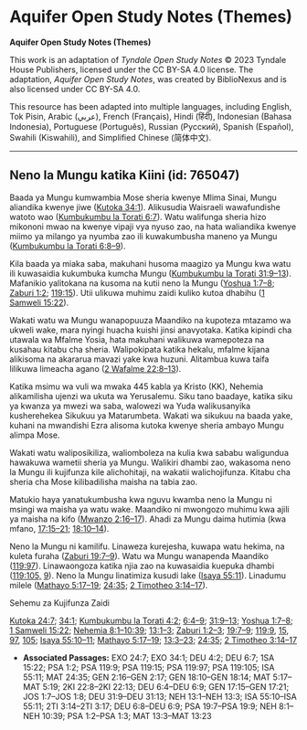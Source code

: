 # Aquifer Open Study Notes (Themes)

**Aquifer Open Study Notes (Themes)**

This work is an adaptation of *Tyndale Open Study Notes* © 2023 Tyndale House Publishers, licensed under the CC BY\-SA 4\.0 license. The adaptation, *Aquifer Open Study Notes*, was created by BiblioNexus and is also licensed under CC BY\-SA 4\.0\.

This resource has been adapted into multiple languages, including English, Tok Pisin, Arabic (عربي), French (Français), Hindi (हिंदी), Indonesian (Bahasa Indonesia), Portuguese (Português), Russian (Русский), Spanish (Español), Swahili (Kiswahili), and Simplified Chinese (简体中文).



--------------------------------

## Neno la Mungu katika Kiini (id: 765047)

Baada ya Mungu kumwambia Mose sheria kwenye Mlima Sinai, Mungu aliandika kwenye jiwe ([Kutoka 34:1](https://ref.ly/Exod34:1)). Alikusudia Waisraeli wawafundishe watoto wao ([Kumbukumbu la Torati 6:7](https://ref.ly/Deut6:7)). Watu walifunga sheria hizo mikononi mwao na kwenye vipaji vya nyuso zao, na hata waliandika kwenye miimo ya milango ya nyumba zao ili kuwakumbusha maneno ya Mungu ([Kumbukumbu la Torati 6:8–9](https://ref.ly/Deut6:8-Deut6:9)).

Kila baada ya miaka saba, makuhani husoma maagizo ya Mungu kwa watu ili kuwasaidia kukumbuka kumcha Mungu ([Kumbukumbu la Torati 31:9–13](https://ref.ly/Deut31:9-Deut31:13)). Mafanikio yalitokana na kusoma na kutii neno la Mungu ([Yoshua 1:7–8](https://ref.ly/Josh1:7-Josh1:8); [Zaburi 1:2](https://ref.ly/Ps1:2); [119:15](https://ref.ly/Ps119:15)). Utii ulikuwa muhimu zaidi kuliko kutoa dhabihu ([1 Samweli 15:22](https://ref.ly/1Sam15:22)).

Wakati watu wa Mungu wanapopuuza Maandiko na kupoteza mtazamo wa ukweli wake, mara nyingi huacha kuishi jinsi anavyotaka. Katika kipindi cha utawala wa Mfalme Yosia, hata makuhani walikuwa wamepoteza na kusahau kitabu cha sheria. Walipokipata katika hekalu, mfalme kijana alikisoma na akararua mavazi yake kwa huzuni. Alitambua kuwa taifa lilikuwa limeacha agano ([2 Wafalme 22:8–13](https://ref.ly/2Kgs22:8-2Kgs22:13)).

Katika msimu wa vuli wa mwaka 445 kabla ya Kristo (KK), Nehemia alikamilisha ujenzi wa ukuta wa Yerusalemu. Siku tano baadaye, katika siku ya kwanza ya mwezi wa saba, walowezi wa Yuda walikusanyika kusherehekea Sikukuu ya Matarumbeta. Wakati wa sikukuu na baada yake, kuhani na mwandishi Ezra alisoma kutoka kwenye sheria ambayo Mungu alimpa Mose.

Wakati watu waliposikiliza, waliomboleza na kulia kwa sababu waligundua hawakuwa wametii sheria ya Mungu. Walikiri dhambi zao, wakasoma neno la Mungu ili kujifunza kile alichohitaji, na wakatii walichojifunza. Kitabu cha sheria cha Mose kilibadilisha maisha na tabia zao.

Matukio haya yanatukumbusha kwa nguvu kwamba neno la Mungu ni msingi wa maisha ya watu wake. Maandiko ni mwongozo muhimu kwa ajili ya maisha na kifo ([Mwanzo 2:16–17](https://ref.ly/Gen2:16-Gen2:17)). Ahadi za Mungu daima hutimia (kwa mfano, [17:15–21](https://ref.ly/Gen17:15-Gen17:21); [18:10–14](https://ref.ly/Gen18:10-Gen18:14)).

Neno la Mungu ni kamilifu. Linaweza kurejesha, kuwapa watu hekima, na kuleta furaha ([Zaburi 19:7–9](https://ref.ly/Ps19:7-Ps19:9)). Watu wa Mungu wanapenda Maandiko ([119:97](https://ref.ly/Ps119:97)). Linawaongoza katika njia zao na kuwasaidia kuepuka dhambi ([119:105,](https://ref.ly/Ps119:105) [9](https://ref.ly/Ps119:9)). Neno la Mungu linatimiza kusudi lake ([Isaya 55:11](https://ref.ly/Isa55:11)). Linadumu milele ([Mathayo 5:17–19](https://ref.ly/Matt5:17-Matt5:19); [24:35](https://ref.ly/Matt24:35); [2 Timotheo 3:14–17](https://ref.ly/2Tim3:14-2Tim3:17)).

Sehemu za Kujifunza Zaidi

[Kutoka 24:7](https://ref.ly/Exod24:7); [34:1](https://ref.ly/Exod34:1); [Kumbukumbu la Torati 4:2](https://ref.ly/Deut4:2); [6:4–9](https://ref.ly/Deut6:4-Deut6:9); [31:9–13](https://ref.ly/Deut31:9-Deut31:13); [Yoshua 1:7–8](https://ref.ly/Josh1:7-Josh1:8); [1 Samweli 15:22](https://ref.ly/1Sam15:22); [Nehemia 8:1–10:39](https://ref.ly/Neh8:1-Neh10:39); [13:1–3](https://ref.ly/Neh13:1-Neh13:3); [Zaburi 1:2–3](https://ref.ly/Ps1:2-Ps1:3); [19:7–9](https://ref.ly/Ps19:7-Ps19:9); [119:9](https://ref.ly/Ps119:9), [15](https://ref.ly/Ps119:15), [97](https://ref.ly/Ps119:97), [105](https://ref.ly/Ps119:105); [Isaya 55:10–11](https://ref.ly/Isa55:10-Isa55:11); [Mathayo 5:17–19](https://ref.ly/Matt5:17-Matt5:19); [13:3–23](https://ref.ly/Matt13:3-Matt13:23); [24:35](https://ref.ly/Matt24:35); [2 Timotheo 3:14–17](https://ref.ly/2Tim3:14-2Tim3:17)

* **Associated Passages:** EXO 24:7; EXO 34:1; DEU 4:2; DEU 6:7; 1SA 15:22; PSA 1:2; PSA 119:9; PSA 119:15; PSA 119:97; PSA 119:105; ISA 55:11; MAT 24:35; GEN 2:16–GEN 2:17; GEN 18:10–GEN 18:14; MAT 5:17–MAT 5:19; 2KI 22:8–2KI 22:13; DEU 6:4–DEU 6:9; GEN 17:15–GEN 17:21; JOS 1:7–JOS 1:8; DEU 31:9–DEU 31:13; NEH 13:1–NEH 13:3; ISA 55:10–ISA 55:11; 2TI 3:14–2TI 3:17; DEU 6:8–DEU 6:9; PSA 19:7–PSA 19:9; NEH 8:1–NEH 10:39; PSA 1:2–PSA 1:3; MAT 13:3–MAT 13:23

